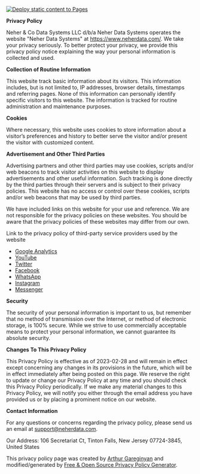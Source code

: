 [![Deploy static content to Pages](https://github.com/neherdata/privacy-neherdata-com/actions/workflows/static.yml/badge.svg)](https://github.com/neherdata/privacy-neherdata-com/actions/workflows/static.yml)

**Privacy Policy**

Neher & Co Data Systems LLC d/b/a Neher Data Systems operates the website "Neher Data Systems" at https://www.neherdata.com/. We 
take your privacy seriously. To better protect your privacy, we provide this privacy policy notice explaining the way your 
personal information is collected and used.

**Collection of Routine Information**

This website track basic information about its visitors. This information includes, but is not limited to, IP addresses, browser 
details, timestamps and referring pages. None of this information can personally identify specific visitors to this website. The 
information is tracked for routine administration and maintenance purposes.

**Cookies**

Where necessary, this website uses cookies to store information about a visitor’s preferences and history to better serve the 
visitor and/or present the visitor with customized content.

**Advertisement and Other Third Parties**

Advertising partners and other third parties may use cookies, scripts and/or web beacons to track visitor activities on this 
website to display advertisements and other useful information. Such tracking is done directly by the third parties through their 
servers and is subject to their privacy policies. This website has no access or control over these cookies, scripts and/or web 
beacons that may be used by third parties.

We have included links on this website for your use and reference. We are not responsible for the privacy policies on these 
websites. You should be aware that the privacy policies of these websites may differ from our own.

Link to the privacy policy of third-party service providers used by the website

*   [Google Analytics](https://policies.google.com/privacy)
*   [YouTube](https://policies.google.com/privacy)
*   [Twitter](https://twitter.com/privacy)
*   [Facebook](https://www.facebook.com/about/privacy/)
*   [WhatsApp](https://www.whatsapp.com/legal/privacy-policy/)
*   [Instagram](https://help.instagram.com/519522125107875)
*   [Messenger](https://www.messenger.com/privacy)

**Security**

The security of your personal information is important to us, but remember that no method of transmission over the Internet, or 
method of electronic storage, is 100% secure. While we strive to use commercially acceptable means to protect your personal 
information, we cannot guarantee its absolute security.

**Changes To This Privacy Policy**

This Privacy Policy is effective as of 2023-02-28 and will remain in effect except concerning any changes in its provisions in the 
future, which will be in effect immediately after being posted on this page. We reserve the right to update or change our Privacy 
Policy at any time and you should check this Privacy Policy periodically. If we make any material changes to this Privacy Policy, 
we will notify you either through the email address you have provided us or by placing a prominent notice on our website.

**Contact Information**

For any questions or concerns regarding the privacy policy, please send us an email at 
[support@neherdata.com](mailto:support@neherdata.com).

Our Address: 106 Secretariat Ct, Tinton Falls, New Jersey 07724-3845, United States

This privacy policy page was created by [Arthur Gareginyan](https://github.com/ArthurGareginyan/privacy-policy-template/) and 
modified/generated by [Free & Open Source Privacy Policy Generator](https://free-privacy-policy-generator.digitalmalayali.in/).
